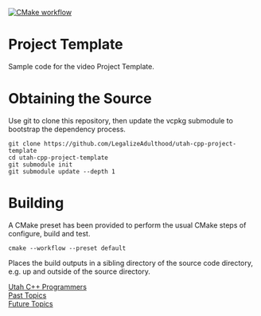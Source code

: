[![CMake workflow](https://github.com/LegalizeAdulthood/utahcpp-project-template/actions/workflows/cmake.yml/badge.svg)](https://github.com/LegalizeAdulthood/utahcpp-project-template/actions/workflows/cmake.yml)

# Project Template

Sample code for the video Project Template.

# Obtaining the Source

Use git to clone this repository, then update the vcpkg submodule to bootstrap
the dependency process.

```
git clone https://github.com/LegalizeAdulthood/utah-cpp-project-template
cd utah-cpp-project-template
git submodule init
git submodule update --depth 1
```

# Building

A CMake preset has been provided to perform the usual CMake steps of
configure, build and test.

```
cmake --workflow --preset default
```

Places the build outputs in a sibling directory of the source code directory, e.g. up
and outside of the source directory.

[Utah C++ Programmers](https://meetup.com/utah-cpp-programmers)\
[Past Topics](https://utahcpp.wordpress.com/past-meeting-topics/)\
[Future Topics](https://utahcpp.wordpress.com/future-meeting-topics/)
